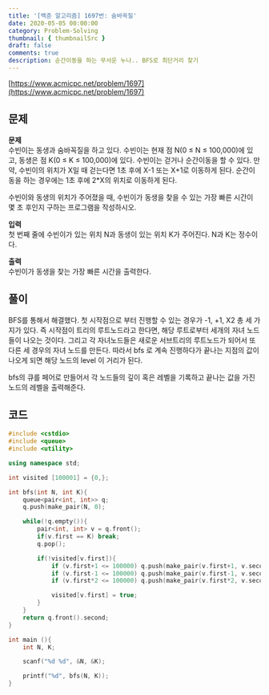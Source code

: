 ```yaml
---
title: '[백준 알고리즘] 1697번: 숨바꼭질'
date: 2020-05-05 00:00:00
category: Problem-Solving
thumbnail: { thumbnailSrc }
draft: false
comments: true
description: 순간이동을 하는 무서운 누나.. BFS로 최단거리 찾기
---
```


[https://www.acmicpc.net/problem/1697](https://www.acmicpc.net/problem/1697)

## 문제

**문제**<br>
수빈이는 동생과 숨바꼭질을 하고 있다. 수빈이는 현재 점 N(0 ≤ N ≤ 100,000)에 있고, 동생은 점 K(0 ≤ K ≤ 100,000)에 있다. 수빈이는 걷거나 순간이동을 할 수 있다. 만약, 수빈이의 위치가 X일 때 걷는다면 1초 후에 X-1 또는 X+1로 이동하게 된다. 순간이동을 하는 경우에는 1초 후에 2\*X의 위치로 이동하게 된다.

수빈이와 동생의 위치가 주어졌을 때, 수빈이가 동생을 찾을 수 있는 가장 빠른 시간이 몇 초 후인지 구하는 프로그램을 작성하시오.

**입력**<br>
첫 번째 줄에 수빈이가 있는 위치 N과 동생이 있는 위치 K가 주어진다. N과 K는 정수이다.

**출력**<br>
수빈이가 동생을 찾는 가장 빠른 시간을 출력한다.

## 풀이

BFS를 통해서 해결했다. 첫 시작점으로 부터 진행할 수 있는 경우가 -1, +1, X2 총 세 가지가 있다. 즉 시작점이 트리의 루트노드라고 한다면, 해당 루트로부터 세개의 자녀 노드들이 나오는 것이다. 그리고 각 자녀노드들은 새로운 서브트리의 루트노드가 되어서 또 다른 세 경우의 자녀 노드를 만든다. 따라서 bfs 로 계속 진행하다가 끝나는 지점의 값이 나오게 되면 해당 노드의 level 이 거리가 된다.

bfs의 큐를 페어로 만들어서 각 노드들의 깊이 혹은 레벨을 기록하고 끝나는 값을 가진 노드의 레벨을 출력해준다.

## 코드

```cpp
#include <cstdio>
#include <queue>
#include <utility>

using namespace std;

int visited [100001] = {0,};

int bfs(int N, int K){
    queue<pair<int, int>> q;
    q.push(make_pair(N, 0);

    while(!q.empty()){
        pair<int, int> v = q.front();
        if(v.first == K) break;
        q.pop();

        if(!visited[v.first]){
            if (v.first+1 <= 100000) q.push(make_pair(v.first+1, v.second+1));
            if (v.first-1 <= 100000) q.push(make_pair(v.first-1, v.second+1));
            if (v.first*2 <= 100000) q.push(make_pair(v.first*2, v.second+1));

            visited[v.first] = true;
        }
    }
    return q.front().second;
}

int main (){
    int N, K;

    scanf("%d %d", &N, &K);

    printf("%d", bfs(N, K));
}


```
